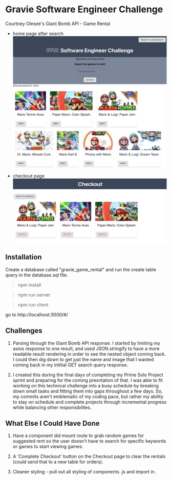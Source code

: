 # Gravie Software Engineer Challenge
Courtney Olesee's Giant Bomb API - Game Rental

- home page after search
![Search Image](search.png)

- checkout page 
![Checkout Image](checkout.png)

## Installation
Create a database called "gravie_game_rental" and run the create table query in the database.sql file.

> npm install 

> npm run server

> npm run client


go to http://localhost:3000/#/

## Challenges 
1. Parsing through the Giant Bomb API response. I started by limiting my axios response to one result, and used JSON.stringify to have a more readable result rendering in order to see the nested object coming back. I could then dig down to get just the name and image that I wanted coming back in my intitial GET search query response. 

2. I created this during the final days of completing my Prime Solo Project sprint and preparing for the coming presntation of that. I was able to fit working on this technical challenge into a busy schedule by breaking down small tasks and fitting them into gaps throughout a few days. So, my commits aren't emblematic of my coding pace, but rather my ability to stay on schedule and complete projects through incremental progress while balancing other responsibilites. 


## What Else I Could Have Done
1. Have a component did mount route to grab random games for suggested rent so the user doesn't have to search for specific keywords or games to start viewing games.

2. A 'Complete Checkout' button on the Checkout page to clear the rentals (could send that to a new table for orders). 

3. Cleaner styling - pull out all styling of components .js and import in.